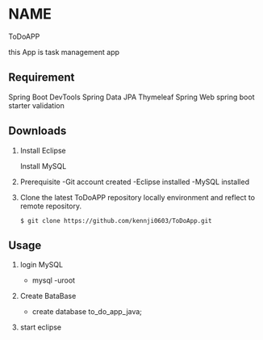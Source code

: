 # NAME
ToDoAPP

this App is task management app

## Requirement

Spring Boot DevTools
Spring Data JPA
Thymeleaf
Spring Web
spring boot starter validation

## Downloads
1. Install Eclipse
	
   Install MySQL
   
2. Prerequisite
	-Git account created
	-Eclipse installed
	-MySQL installed

3. Clone the latest ToDoAPP repository locally environment and reflect to remote repository.<br>
     ```
	$ git clone https://github.com/kennji0603/ToDoApp.git
	```

## Usage

1. login MySQL
	- mysql -uroot
	
2. Create BataBase
	- create database to_do_app_java;
	
3. start eclipse
